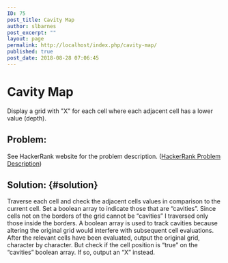 ```yaml
---
ID: 75
post_title: Cavity Map
author: slbarnes
post_excerpt: ""
layout: page
permalink: http://localhost/index.php/cavity-map/
published: true
post_date: 2018-08-28 07:06:45
---
```

# Cavity Map

Display a grid with "X" for each cell where each adjacent cell has a lower value (depth).

## Problem:

See HackerRank website for the problem description. (<a href="https://www.hackerrank.com/challenges/cavity-map/problem?h_r=internal-search" target="_blank" rel="noopener">HackerRank Problem Description</a>)

## Solution: {#solution}

Traverse each cell and check the adjacent cells values in comparison to the current cell. Set a boolean array to indicate those that are “cavities”. Since cells not on the borders of the grid cannot be “cavities” I traversed only those inside the borders. A boolean array is used to track cavities because altering the original grid would interfere with subsequent cell evaluations. After the relevant cells have been evaluated, output the original grid, character by character. But check if the cell position is “true” on the “cavities” boolean array. If so, output an “X” instead.